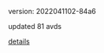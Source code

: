 version: 2022041102-84a6

updated 81 avds

[details](https://github.com/0x74f917491bfa7ebfa379/ali_avd_db/blob/master/change_log/2022/04/11/02/84a6.txt)